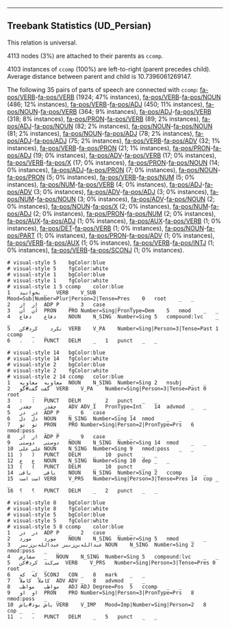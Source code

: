 

--------------------------------------------------------------------------------

## Treebank Statistics (UD_Persian)

This relation is universal.

4113 nodes (3%) are attached to their parents as `ccomp`.

4103 instances of `ccomp` (100%) are left-to-right (parent precedes child).
Average distance between parent and child is 10.7396061269147.

The following 35 pairs of parts of speech are connected with `ccomp`: [fa-pos/VERB]()-[fa-pos/VERB]() (1924; 47% instances), [fa-pos/VERB]()-[fa-pos/NOUN]() (486; 12% instances), [fa-pos/VERB]()-[fa-pos/ADJ]() (450; 11% instances), [fa-pos/NOUN]()-[fa-pos/VERB]() (364; 9% instances), [fa-pos/ADJ]()-[fa-pos/VERB]() (318; 8% instances), [fa-pos/PRON]()-[fa-pos/VERB]() (89; 2% instances), [fa-pos/ADJ]()-[fa-pos/NOUN]() (82; 2% instances), [fa-pos/NOUN]()-[fa-pos/NOUN]() (81; 2% instances), [fa-pos/NOUN]()-[fa-pos/ADJ]() (78; 2% instances), [fa-pos/ADJ]()-[fa-pos/ADJ]() (75; 2% instances), [fa-pos/VERB]()-[fa-pos/ADV]() (32; 1% instances), [fa-pos/VERB]()-[fa-pos/PRON]() (21; 1% instances), [fa-pos/PRON]()-[fa-pos/ADJ]() (19; 0% instances), [fa-pos/ADV]()-[fa-pos/VERB]() (17; 0% instances), [fa-pos/VERB]()-[fa-pos/X]() (17; 0% instances), [fa-pos/PRON]()-[fa-pos/NOUN]() (14; 0% instances), [fa-pos/ADJ]()-[fa-pos/PRON]() (7; 0% instances), [fa-pos/NOUN]()-[fa-pos/PRON]() (5; 0% instances), [fa-pos/VERB]()-[fa-pos/NUM]() (5; 0% instances), [fa-pos/NUM]()-[fa-pos/VERB]() (4; 0% instances), [fa-pos/ADJ]()-[fa-pos/ADV]() (3; 0% instances), [fa-pos/ADV]()-[fa-pos/ADJ]() (3; 0% instances), [fa-pos/NUM]()-[fa-pos/NOUN]() (3; 0% instances), [fa-pos/ADV]()-[fa-pos/NOUN]() (2; 0% instances), [fa-pos/NOUN]()-[fa-pos/X]() (2; 0% instances), [fa-pos/NUM]()-[fa-pos/ADJ]() (2; 0% instances), [fa-pos/PRON]()-[fa-pos/NUM]() (2; 0% instances), [fa-pos/AUX]()-[fa-pos/ADJ]() (1; 0% instances), [fa-pos/AUX]()-[fa-pos/VERB]() (1; 0% instances), [fa-pos/DET]()-[fa-pos/VERB]() (1; 0% instances), [fa-pos/NOUN]()-[fa-pos/PART]() (1; 0% instances), [fa-pos/PRON]()-[fa-pos/ADV]() (1; 0% instances), [fa-pos/VERB]()-[fa-pos/AUX]() (1; 0% instances), [fa-pos/VERB]()-[fa-pos/INTJ]() (1; 0% instances), [fa-pos/VERB]()-[fa-pos/SCONJ]() (1; 0% instances).


~~~ conllu
# visual-style 5	bgColor:blue
# visual-style 5	fgColor:white
# visual-style 1	bgColor:blue
# visual-style 1	fgColor:white
# visual-style 1 5 ccomp	color:blue
1	بخوانید	_	VERB	V_SUB	Mood=Sub|Number=Plur|Person=2|Tense=Pres	0	root	_	_
2	از	از	ADP	P	_	3	case	_	_
3	آن	آن	PRON	PRO	Number=Sing|PronType=Dem	5	nmod	_	_
4	دفاع	دفاع	NOUN	N_SING	Number=Sing	5	compound:lvc	_	_
5	نکرد	کرد#کن	VERB	V_PA	Number=Sing|Person=3|Tense=Past	1	ccomp	_	_
6	.	.	PUNCT	DELM	_	1	punct	_	_

~~~


~~~ conllu
# visual-style 14	bgColor:blue
# visual-style 14	fgColor:white
# visual-style 2	bgColor:blue
# visual-style 2	fgColor:white
# visual-style 2 14 ccomp	color:blue
1	معاویه	معاویه	NOUN	N_SING	Number=Sing	2	nsubj	_	_
2	گفت	گفت#گو	VERB	V_PA	Number=Sing|Person=3|Tense=Past	0	root	_	_
3	:	:	PUNCT	DELM	_	2	punct	_	_
4	چقدر	چقدر	ADV	ADV_I	PronType=Int	14	advmod	_	_
5	در	در	ADP	P	_	6	case	_	_
6	دل	دل	NOUN	N_SING	Number=Sing	14	nmod	_	_
7	تو	تو	PRON	PRO	Number=Sing|Person=2|PronType=Prs	6	nmod:poss	_	_
8	از	از	ADP	P	_	9	case	_	_
9	دوستی	دوستی	NOUN	N_SING	Number=Sing	14	nmod	_	_
10	علی	علی	NOUN	N_SING	Number=Sing	9	nmod:poss	_	_
11	)	)	PUNCT	DELM	_	10	punct	_	_
12	ع	ع	NOUN	N_SING	Number=Sing	10	dep	_	_
13	(	(	PUNCT	DELM	_	10	punct	_	_
14	باقی	باقی	NOUN	N_SING	Number=Sing	2	ccomp	_	_
15	است	است	VERB	V_PRS	Number=Sing|Person=3|Tense=Pres	14	cop	_	_
16	؟	؟	PUNCT	DELM	_	2	punct	_	_

~~~


~~~ conllu
# visual-style 8	bgColor:blue
# visual-style 8	fgColor:white
# visual-style 5	bgColor:blue
# visual-style 5	fgColor:white
# visual-style 5 8 ccomp	color:blue
1	در	در	ADP	P	_	2	case	_	_
2	مورد	مورد	NOUN	N_SING	Number=Sing	5	nmod	_	_
3	عبدالله‌بن‌زبیر	عبدالله‌بن‌زبیر	NOUN	N_SING	Number=Sing	2	nmod:poss	_	_
4	سفارش	_	NOUN	N_SING	Number=Sing	5	compound:lvc	_	_
5	می‌کند	کرد#کن	VERB	V_PRS	Number=Sing|Person=3|Tense=Pres	0	root	_	_
6	که	که	SCONJ	CON	_	8	mark	_	_
7	کاملاً	کاملاً	ADV	ADV	_	8	advmod	_	_
8	مواظب	مواظب	ADJ	ADJ	Degree=Pos	5	ccomp	_	_
9	او	او	PRON	PRO	Number=Sing|Person=3|PronType=Prs	8	nmod:poss	_	_
10	باش	بود#باش	VERB	V_IMP	Mood=Imp|Number=Sing|Person=2	8	cop	_	_
11	.	.	PUNCT	DELM	_	5	punct	_	_

~~~


